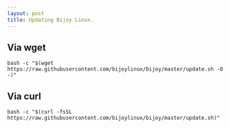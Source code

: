 ```yaml
---
layout: post
title: Updating Bijoy Linux.
---
```



## Via wget

```shell
bash -c "$(wget https://raw.githubusercontent.com/bijoylinux/bijoy/master/update.sh -O -)"
```
## Via curl

```shell
bash -c "$(curl -fsSL https://raw.githubusercontent.com/bijoylinux/bijoy/master/update.sh)"
```

